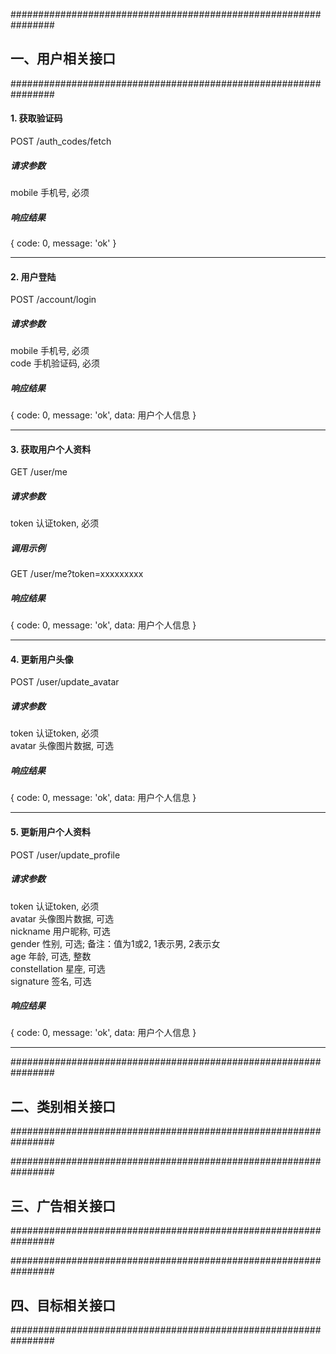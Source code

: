 ################################################################
## 一、用户相关接口
################################################################

#### 1. 获取验证码

POST	/auth_codes/fetch

##### 请求参数

mobile	手机号, 必须

##### 响应结果
{ code: 0, message: 'ok' }

------------------------------------------------------------------------------

#### 2. 用户登陆

POST	/account/login

##### 请求参数

mobile	手机号, 必须  
code    手机验证码, 必须

##### 响应结果
{ code: 0, message: 'ok', data: 用户个人信息 }

------------------------------------------------------------------------------

#### 3. 获取用户个人资料

GET		/user/me

##### 请求参数

token	认证token, 必须

##### 调用示例

GET		/user/me?token=xxxxxxxxx

##### 响应结果
{ code: 0, message: 'ok', data: 用户个人信息 }

------------------------------------------------------------------------------

#### 4. 更新用户头像

POST	/user/update_avatar

##### 请求参数

token	认证token, 必须  
avatar  头像图片数据, 可选

##### 响应结果
{ code: 0, message: 'ok', data: 用户个人信息 }

------------------------------------------------------------------------------

#### 5. 更新用户个人资料

POST	/user/update_profile

##### 请求参数

token	      认证token, 必须  
avatar        头像图片数据, 可选  
nickname      用户昵称, 可选  
gender        性别, 可选; 备注：值为1或2, 1表示男, 2表示女  
age           年龄, 可选, 整数  
constellation 星座, 可选  
signature     签名, 可选  


##### 响应结果
{ code: 0, message: 'ok', data: 用户个人信息 }

------------------------------------------------------------------------------

################################################################
## 二、类别相关接口
################################################################

################################################################
## 三、广告相关接口
################################################################

################################################################
## 四、目标相关接口
################################################################